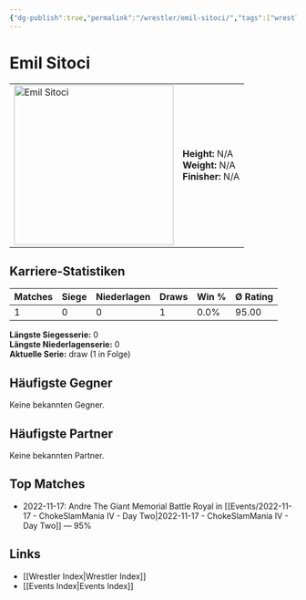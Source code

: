 ```yaml
---
{"dg-publish":true,"permalink":"/wrestler/emil-sitoci/","tags":["wrestler"],"noteIcon":"","created":"2025-08-11T09:33:18.663+02:00"}
---
```



# Emil Sitoci

<table>
<tr>
<td><img src="Emil Sitoci.png" width="280" alt="Emil Sitoci"></td>
<td>
<b>Height:</b> N/A<br>
<b>Weight:</b> N/A<br>
<b>Finisher:</b> N/A<br>
</td>
</tr>
</table>

## Karriere-Statistiken

| Matches | Siege | Niederlagen | Draws | Win % | Ø Rating |
|---------|-------|-------------|-------|-------|-----------|
| 1 | 0 | 0 | 1 | 0.0% | 95.00 |

**Längste Siegesserie:** 0<br>**Längste Niederlagenserie:** 0<br>**Aktuelle Serie:** draw (1 in Folge)


## Häufigste Gegner
Keine bekannten Gegner.

## Häufigste Partner
Keine bekannten Partner.

## Top Matches
- 2022-11-17: Andre The Giant Memorial Battle Royal in [[Events/2022-11-17 - ChokeSlamMania IV - Day Two\|2022-11-17 - ChokeSlamMania IV - Day Two]] — 95%

## Links
- [[Wrestler Index\|Wrestler Index]]
- [[Events Index\|Events Index]]
